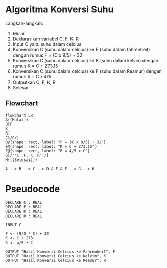 # Algoritma Konversi Suhu

Langkah-langkah:
1. Mulai
2. Deklarasikan variabel C, F, K, R
2. Input C yaitu suhu dalam celcius
3. Konversikan C (suhu dalam celcius) ke F (suhu dalam fahrenheit) dengan rumus F = (C x 9/5) + 32 
4. Konversikan C (suhu dalam celcius) ke K (suhu dalam kelvin) dengan rumus K = C + 273,15
5. Konversikan C (suhu dalam celcius) ke F (suhu dalam Reamur) dengan rumus R = C x 4/5
6. Outputkan C, F, K, R
7. Selesai

## Flowchart

```mermaid
flowchart LR
A((Mulai))
B[F
K
R]
C[/C/]
D@{shape: rect, label: "F = (C x 9/5) + 32"}
E@{shape: rect, label: "K = C + 273,15"}
F@{shape: rect, label: "R = 4/5 x C"}
G[/''C, F, K, R''/]
H(((Selesai)))

A --> B --> C --> D & E & F --> G --> H
```

# Pseudocode
```
DECLARE C : REAL
DECLARE F : REAL
DECLARE K : REAL
DECLARE R : REAL

INPUT C

F <- (9/5 * C) + 32
K <- C + 273
R <- 4/5 * C

OUTPUT "Hasil Konversi Celcius ke Fahrenheit", F
OUTPUT "Hasil Konversi Celcius ke Kelvin", K
OUTPUT "Hasil Konversi Celcius ke Reamur", R

```